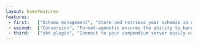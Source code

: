 ```yaml
---
layout: homeFeatures
features:
 - first:   ["Schema management", "Store and retrieve your schemas in different formats, schema versioning included."]
 - second:  ["Conversion", "Format-agnostic ensures the ability to handle the most popular schema formats and perform conversions between them."]
 - third:   ["sbt plugin", "Connect to your compendium server easily with its sbt plugin."]
---
```

